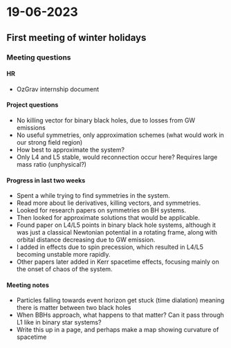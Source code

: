 # 19-06-2023

## First meeting of winter holidays

### Meeting questions

#### HR
- OzGrav internship document

#### Project questions

- No killing vector for binary black holes, due to losses from GW emissions
- No useful symmetries, only approximation schemes (what would work in our strong field region)
- How best to approximate the system?
- Only L4 and L5 stable, would reconnection occur here? Requires large mass ratio (unphysical?)

#### Progress in last two weeks

- Spent a while trying to find symmetries in the system.
- Read more about lie derivatives, killing vectors, and symmetries.
- Looked for research papers on symmetries on BH systems.
- Then looked for approximate solutions that would be applicable.
- Found paper on L4/L5 points in binary black hole systems, although it was just a classical Newtonian potential
    in a rotating frame, along with orbital distance decreasing due to GW emission.
- I added in effects due to spin precession, which resulted in L4/L5 becoming unstable more rapidly.
- Other papers later added in Kerr spacetime effects, focusing mainly on the onset of chaos of the system.


#### Meeting notes
- Particles falling towards event horizon get stuck (time dialation) meaning there is matter between two black holes
- When BBHs approach, what happens to that matter? Can it pass through L1 like in binary star systems?
- Write this up in a page, and perhaps make a map showing curvature of spacetime